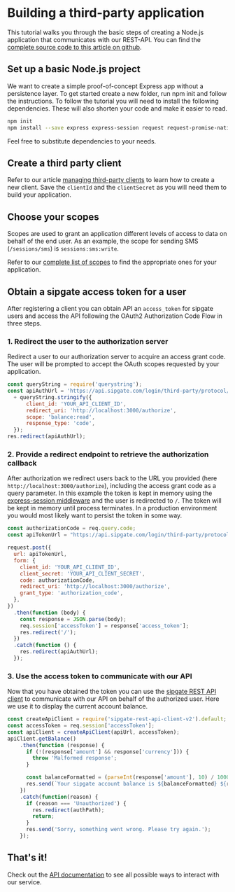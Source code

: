 # Building a third-party application

This tutorial walks you through the basic steps of creating a Node.js application that communicates with our REST-API. You can find the [complete source code to this article on github](https://github.com/sipgate/rest-api-examples/tree/master/webapp-nodejs).

## Set up a basic Node.js project

We want to create a simple proof-of-concept Express app without a persistence layer. To get started create a new folder, run npm init and follow the instructions.
To follow the tutorial you will need to install the following dependencies. These will also shorten your code and make it easier to read.

```bash
npm init
npm install --save express express-session request request-promise-native sipgate-rest-api-client-v2
```

Feel free to substitute dependencies to your needs.

## Create a third party client

Refer to our article [managing third-party clients](./managing-third-party-clients.md) to learn how to create a new client. Save the `clientId` and the `clientSecret` as you will need them to build your application.

## Choose your scopes

Scopes are used to grant an application different levels of access to data on behalf of the end user. As an example, the scope for sending SMS (`/sessions/sms`) is `sessions:sms:write`.

Refer to our [complete list of scopes](./oauth2-scopes.md) to find the appropriate ones for your application.

## Obtain a sipgate access token for a user

After registering a client you can obtain API an `access_token` for sipgate users and access the API following the OAuth2 Authorization Code Flow in three steps.

### 1. Redirect the user to the authorization server

Redirect a user to our authorization server to acquire an access grant code. The user will be prompted to accept the OAuth scopes requested by your application.

```js
const queryString = require('querystring');
const apiAuthUrl = 'https://api.sipgate.com/login/third-party/protocol/openid-connect/auth'
  + queryString.stringify({
      client_id: 'YOUR_API_CLIENT_ID',
      redirect_uri: 'http://localhost:3000/authorize',
      scope: 'balance:read',
      response_type: 'code',
  });
res.redirect(apiAuthUrl);
```

### 2. Provide a redirect endpoint to retrieve the authorization callback

After authorization we redirect users back to the URL you provided (here `http://localhost:3000/authorize`), including the access grant code as a query parameter.
In this example the token is kept in memory using the [express-session middleware](https://github.com/expressjs/session) and the user is redirected to `/`. The token will be kept in memory until process terminates. In a production environment you would most likely want to persist the token in some way.

```js
const authorizationCode = req.query.code;
const apiTokenUrl = "https://api.sipgate.com/login/third-party/protocol/openid-connect/token";

request.post({
  url: apiTokenUrl,
  form: {
    client_id: 'YOUR_API_CLIENT_ID',
    client_secret: 'YOUR_API_CLIENT_SECRET',
    code: authorizationCode,
    redirect_uri: 'http://localhost:3000/authorize',
    grant_type: 'authorization_code',    
  },
})
  .then(function (body) {
    const response = JSON.parse(body);
    req.session['accessToken'] = response['access_token'];
    res.redirect('/');
  })
  .catch(function () {
    res.redirect(apiAuthUrl);
  });
```

### 3. Use the access token to communicate with our API

Now that you have obtained the token you can use the [sipgate REST API client](https://www.npmjs.com/package/sipgate-rest-api-client-v2) to communicate with our API on behalf of the authorized user. Here we use it to display the current account balance.

```js
const createApiClient = require('sipgate-rest-api-client-v2').default;
const accessToken = req.session['accessToken'];
const apiClient = createApiClient(apiUrl, accessToken);
apiClient.getBalance()
    .then(function (response) {
      if (!(response['amount'] && response['currency'])) {
        throw 'Malformed response';
      }

      const balanceFormatted = (parseInt(response['amount'], 10) / 10000).toFixed(2);
      res.send(`Your sipgate account balance is ${balanceFormatted} ${response['currency']}.`);
    })
    .catch(function(reason) {
      if (reason === 'Unauthorized') {
        res.redirect(authPath);
        return;
      }
      res.send('Sorry, something went wrong. Please try again.');
    });
```

## That's it!
   
Check out the [API documentation](https://api.sipgate.com/v2/doc) to see all possible ways to interact with our service.

